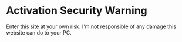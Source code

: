 # Activation Security Warning

Enter this site at your own risk. I'm not responsible of any damage this website can do to your PC.
